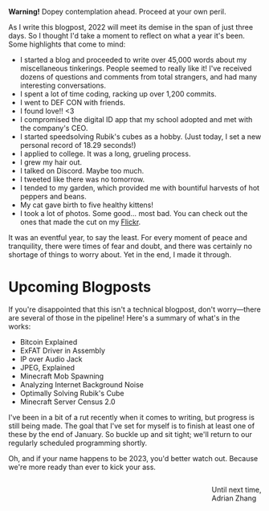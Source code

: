 <aside class="warning">

<b>Warning!</b> Dopey contemplation ahead. Proceed at your own peril.

</aside>

As I write this blogpost, 2022 will meet its demise in the span of just three days. So I thought I'd take a moment to reflect on what a year it's been. Some highlights that come to mind:

* I started a blog and proceeded to write over 45,000 words about my miscellaneous tinkerings. People seemed to really like it! I've received dozens of questions and comments from total strangers, and had many interesting conversations.
* I spent a lot of time coding, racking up over 1,200 commits.
* I went to DEF CON with friends.
* I found love!! &lt;3
* I compromised the digital ID app that my school adopted and met with the company's CEO.
* I started speedsolving Rubik's cubes as a hobby. (Just today, I set a new personal record of 18.29 seconds!)
* I applied to college. It was a long, grueling process.
* I grew my hair out.
* I talked on Discord. Maybe too much.
* I tweeted like there was no tomorrow.
* I tended to my garden, which provided me with bountiful harvests of hot peppers and beans.
* My cat gave birth to five healthy kittens!
* I took a lot of photos. Some good&hellip; most bad. You can check out the ones that made the cut on my [Flickr](https://www.flickr.com/people/192931620@N06/).

It was an eventful year, to say the least. For every moment of peace and tranquility, there were times of fear and doubt, and there was certainly no shortage of things to worry about. Yet in the end, I made it through.

# Upcoming Blogposts

If you're disappointed that this isn't a technical blogpost, don't worry&mdash;there are several of those in the pipeline! Here's a summary of what's in the works:

- Bitcoin Explained
- ExFAT Driver in Assembly
- IP over Audio Jack
- JPEG, Explained
- Minecraft Mob Spawning
- Analyzing Internet Background Noise
- Optimally Solving Rubik's Cube
- Minecraft Server Census 2.0

I've been in a bit of a rut recently when it comes to writing, but progress is still being made. The goal that I've set for myself is to finish at least one of these by the end of January. So buckle up and sit tight; we'll return to our regularly scheduled programming shortly.

Oh, and if your name happens to be 2023, you'd better watch out. Because we're more ready than ever to kick your ass.

<p style="float: right">
Until next time,<br>
Adrian Zhang
</p>
